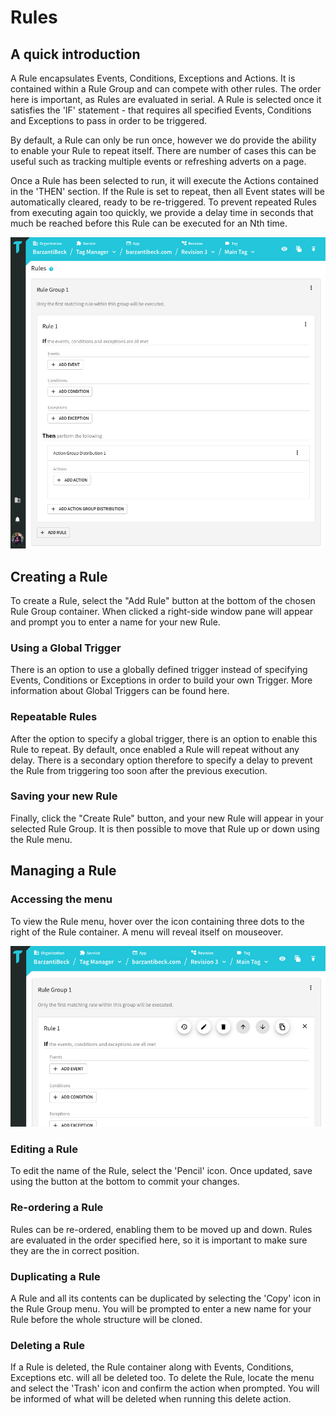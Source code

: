 # Rules

## A quick introduction

A Rule encapsulates Events, Conditions, Exceptions and Actions. It is contained within a Rule Group and can compete with other rules. The order here is important, as Rules are evaluated in serial. A Rule is selected once it satisfies the 'IF' statement - that requires all specified Events, Conditions and Exceptions to pass in order to be triggered.

By default, a Rule can only be run once, however we do provide the ability to enable your Rule to repeat itself. There are number of cases this can be useful such as tracking multiple events or refreshing adverts on a page.

Once a Rule has been selected to run, it will execute the Actions contained in the 'THEN' section. If the Rule is set to repeat, then all Event states will be automatically cleared, ready to be re-triggered. To prevent repeated Rules from executing again too quickly, we provide a delay time in seconds that much be reached before this Rule can be executed for an Nth time.

![Tag Manager - Rules](/img/tag-manager/tag-manager-rules.png)

## Creating a Rule

To create a Rule, select the "Add Rule" button at the bottom of the chosen Rule Group container. When clicked a right-side window pane will appear and prompt you to enter a name for your new Rule.

### Using a Global Trigger

There is an option to use a globally defined trigger instead of specifying Events, Conditions or Exceptions in order to build your own Trigger. More information about Global Triggers can be found here.

### Repeatable Rules

After the option to specify a global trigger, there is an option to enable this Rule to repeat. By default, once enabled a Rule will repeat without any delay. There is a secondary option therefore to specify a delay to prevent the Rule from triggering too soon after the previous execution.

### Saving your new Rule

Finally, click the "Create Rule" button, and your new Rule will appear in your selected Rule Group. It is then possible to move that Rule up or down using the Rule menu.

## Managing a Rule

### Accessing the menu

To view the Rule menu, hover over the icon containing three dots to the right of the Rule container. A menu will reveal itself on mouseover.

![Tag Manager - Rules Menu](/img/tag-manager/tag-manager-rule-menu.png)

### Editing a Rule

To edit the name of the Rule, select the 'Pencil' icon. Once updated, save using the button at the bottom to commit your changes.

### Re-ordering a Rule

Rules can be re-ordered, enabling them to be moved up and down. Rules are evaluated in the order specified here, so it is important to make sure they are the in correct position.

### Duplicating a Rule

A Rule and all its contents can be duplicated by selecting the 'Copy' icon in the Rule Group menu. You will be prompted to enter a new name for your Rule before the whole structure will be cloned.

### Deleting a Rule

If a Rule is deleted, the Rule container along with Events, Conditions, Exceptions etc. will all be deleted too. To delete the Rule, locate the menu and select the 'Trash' icon and confirm the action when prompted. You will be informed of what will be deleted when running this delete action.
